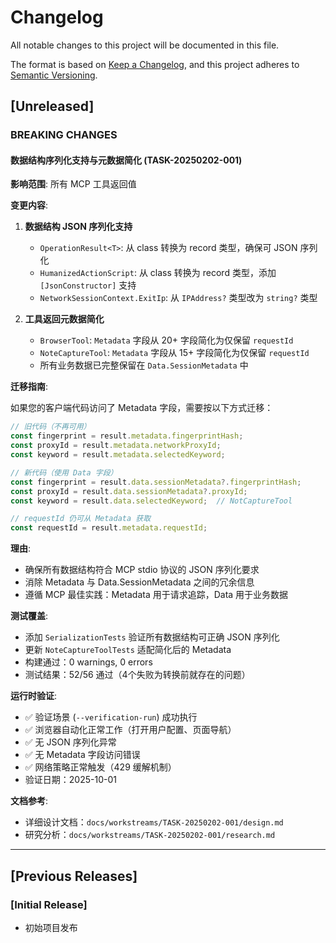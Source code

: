 # Changelog

All notable changes to this project will be documented in this file.

The format is based on [Keep a Changelog](https://keepachangelog.com/en/1.0.0/),
and this project adheres to [Semantic Versioning](https://semver.org/spec/v2.0.0.html).

## [Unreleased]

### BREAKING CHANGES

#### 数据结构序列化支持与元数据简化 (TASK-20250202-001)

**影响范围**: 所有 MCP 工具返回值

**变更内容**:

1. **数据结构 JSON 序列化支持**
   - `OperationResult<T>`: 从 class 转换为 record 类型，确保可 JSON 序列化
   - `HumanizedActionScript`: 从 class 转换为 record 类型，添加 `[JsonConstructor]` 支持
   - `NetworkSessionContext.ExitIp`: 从 `IPAddress?` 类型改为 `string?` 类型

2. **工具返回元数据简化**
   - `BrowserTool`: `Metadata` 字段从 20+ 字段简化为仅保留 `requestId`
   - `NoteCaptureTool`: `Metadata` 字段从 15+ 字段简化为仅保留 `requestId`
   - 所有业务数据已完整保留在 `Data.SessionMetadata` 中

**迁移指南**:

如果您的客户端代码访问了 Metadata 字段，需要按以下方式迁移：

```javascript
// 旧代码（不再可用）
const fingerprint = result.metadata.fingerprintHash;
const proxyId = result.metadata.networkProxyId;
const keyword = result.metadata.selectedKeyword;

// 新代码（使用 Data 字段）
const fingerprint = result.data.sessionMetadata?.fingerprintHash;
const proxyId = result.data.sessionMetadata?.proxyId;
const keyword = result.data.selectedKeyword;  // NotCaptureTool

// requestId 仍可从 Metadata 获取
const requestId = result.metadata.requestId;
```

**理由**:
- 确保所有数据结构符合 MCP stdio 协议的 JSON 序列化要求
- 消除 Metadata 与 Data.SessionMetadata 之间的冗余信息
- 遵循 MCP 最佳实践：Metadata 用于请求追踪，Data 用于业务数据

**测试覆盖**:
- 添加 `SerializationTests` 验证所有数据结构可正确 JSON 序列化
- 更新 `NoteCaptureToolTests` 适配简化后的 Metadata
- 构建通过：0 warnings, 0 errors
- 测试结果：52/56 通过（4个失败为转换前就存在的问题）

**运行时验证**:
- ✅ 验证场景 (`--verification-run`) 成功执行
- ✅ 浏览器自动化正常工作（打开用户配置、页面导航）
- ✅ 无 JSON 序列化异常
- ✅ 无 Metadata 字段访问错误
- ✅ 网络策略正常触发（429 缓解机制）
- 验证日期：2025-10-01

**文档参考**:
- 详细设计文档：`docs/workstreams/TASK-20250202-001/design.md`
- 研究分析：`docs/workstreams/TASK-20250202-001/research.md`

---

## [Previous Releases]

### [Initial Release]
- 初始项目发布
